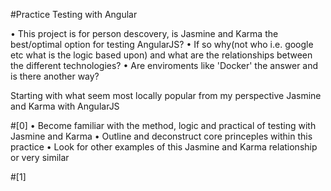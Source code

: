 #Practice Testing with Angular

• This project is for person descovery, is Jasmine and Karma the best/optimal option for testing AngularJS?
• If so why(not who i.e. google etc what is the logic based upon) and what are the relationships between the different technologies?
• Are enviroments like 'Docker' the answer and is there another way? 

Starting with what seem most locally popular from my perspective Jasmine and Karma with AngularJS

#[0]
• Become familiar with the method, logic and practical of testing with Jasmine and Karma
• Outline and deconstruct core princeples within this practice
• Look for other examples of this Jasmine and Karma relationship or very similar 

#[1]

